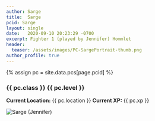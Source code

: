 ```yaml
---
author: Sarge
title:  Sarge
pcid: Sarge
layout: single
date:   2020-09-10 20:23:29 -0700
excerpt: Fighter 1 (played by Jennifer) Hommlet
header:
  teaser: /assets/images/PC-SargePortrait-thumb.png
author_profile: true
---
```


{% assign pc = site.data.pcs[page.pcid] %}

### {{ pc.class }} {{ pc.level }}
**Current Location:** {{ pc.location }}
**Current XP:** {{ pc.xp }}

![Sarge (_Jennifer_)](/assets/images/PC-Sarge.2020.09.03.jpg)

